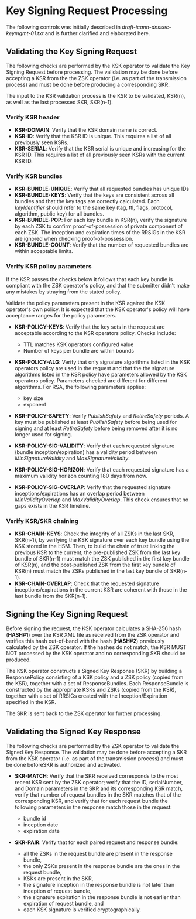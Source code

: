 # Key Signing Request Processing

The following controls was initially described in _draft-icann-dnssec-keymgmt-01.txt_ and is further clarified and elaborated here.


## Validating the Key Signing Request

The following checks are performed by the KSK operator to validate the Key Signing Request before processing. The validation may be done before accepting a KSR from the the ZSK operator (i.e. as part of the transmission process) and must be done before producing a corresponding SKR.

The input to the KSR validation process is the KSR to be validated, KSR(n), as well as the last processed SKR, SKR(n-1).



### Verify KSR header

- **KSR-DOMAIN**: Verify that the KSR domain name is correct.
- **KSR-ID**: Verify that the KSR ID is unique. This requires a list of all previously seen KSRs.
- **KSR-SERIAL**: Verify that the KSR serial is unique and increasing for the KSR ID. This requires a list of all previously seen KSRs with the current KSR ID.

### Verify KSR bundles

- **KSR-BUNDLE-UNIQUE**: Verify that all requested bundles has unique IDs
- **KSR-BUNDLE-KEYS**: Verify that the keys are consistent across all bundles and that the key tags are correctly calculated. Each _keyIdentifier_ should refer to the same key (tag, ttl, flags, protocol, algorithm, public key) for all bundles.
- **KSR-BUNDLE-POP**: For each key bundle in KSR(n), verify the signature by each ZSK to confirm proof-of-possession of private component of each ZSK. The inception and expiration times of the RRSIGs in the KSR are ignored when checking proof-of-possession.
- **KSR-BUNDLE-COUNT**: Verify that the number of requested bundles are within acceptable limits.

### Verify KSR policy parameters

If the KSR passes the checks below it follows that each key bundle is compliant with the ZSK operator's policy, and that the submitter didn't make any mistakes by straying from the stated policy.

Validate the policy parameters present in the KSR against the KSK operator's own policy. It is expected that the KSK operator's policy will have acceptance ranges for the policy parameters.

- **KSR-POLICY-KEYS**: Verify that the key sets in the request are acceptable according to the KSR operators policy.
  Checks include:
    - TTL matches KSK operators configured value
    - Number of keys per bundle are within bounds

- **KSR-POLICY-ALG**: Verify that only signature algorithms listed in the KSK operators policy are used in the request and that the the signature algorithms listed in the KSR policy have parameters allowed by the KSK operators policy. Parameters checked are different for different algorithms. For RSA, the following parameters applies:

    - key size
    - exponent

- **KSR-POLICY-SAFETY**: Verify _PublishSafety_ and _RetireSafety_ periods. A key must be published at least _PublishSafety_ before being used for signing and at least _RetireSafety_ before being removed after it is no longer used for signing.

- **KSR-POLICY-SIG-VALIDITY**: Verify that each requested signature (bundle inception/expiration) has a validity period between _MinSignatureValidity_ and _MaxSignatureValidity_.

- **KSR-POLICY-SIG-HORIZON**: Verify that each requested signature has a maximum validity horizon counting 180 days from now.

- **KSR-POLICY-SIG-OVERLAP**: Verify that the requested signature inceptions/expirations has an overlap period between _MinValidityOverlap_ and _MaxValidityOverlap_. This check ensures that no gaps exists in the KSR timeline.

### Verify KSR/SKR chaining

- **KSR-CHAIN-KEYS**: Check the integrity of all ZSKs in the last SKR, SKR(n-1), by verifying the KSK signature over each key bundle using the KSK stored in the HSM. Then, to build the chain of trust linking the previous KSR to the current, the pre-published ZSK from the last key bundle of SKR(n-1) must match the ZSK published in the first key bundle of KSR(n), and the post-published ZSK from the first key bundle of KSR(n) must match the ZSKs published in the last key bundle of SKR(n-1).
- **KSR-CHAIN-OVERLAP**: Check that the requested signature inceptions/expirations in the current KSR are coherent with those in the last bundle from the SKR(n-1).

## Signing the Key Signing Request

Before signing the request, the KSK operator calculates a SHA-256 hash (**HASH#1**) over the KSR XML file as received from the ZSK operator and verifies this hash out-of-band with the hash (**HASH#2**) previously calculated by the ZSK operator. If the hashes do not match, the KSR MUST NOT processed by the KSK operator and no corresponding SKR should be produced.

The KSK operator constructs a Signed Key Response (SKR) by building a ResponsePolicy consisting of a KSK policy and a ZSK policy (copied from the KSR), together with a set of ResponseBundles. Each ResponseBundle is constructed by the appropriate KSKs and ZSKs (copied from the KSR), together with a set of RRSIGs created with the Inception/Expiration
specified in the KSR.

The SKR is sent back to the ZSK operator for further processing.


## Validating the Signed Key Response

The following checks are performed by the ZSK operator to validate the Signed Key Response. The validation may be done before accepting a SKR from the KSK operator (i.e. as part of the transmission process) and must be done beforeSKR is authorized and activated.

- **SKR-MATCH**: Verify that the SKR received corresponds to the most recent KSR sent by the ZSK operator; verify that the ID, serialNumber, and Domain parameters in the SKR and its corresponding KSR match, verify that number of request bundles in the SKR matches that of the corresponding KSR, and verify that for each request bundle the following parameters in the response match those in the request:

    - bundle id
    - inception date
    - expiration date

- **SKR-PAIR**: Verify that for each paired request and response bundle:

    - all the ZSKs in the request bundle are present in the response bundle,
    - the only ZSKs present in the response bundle are the ones in the request bundle,
    - KSKs are present in the SKR,
    - the signature inception in the response bundle is not later than inception of request bundle,
    - the signature expiration in the response bundle is not earlier than expiration of request bundle, and
    - each KSK signature is verified cryptographically.
